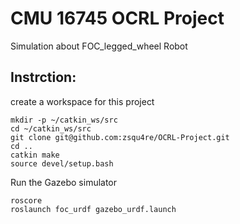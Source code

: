 # CMU 16745 OCRL Project
Simulation about FOC_legged_wheel Robot

## Instrction:
create a workspace for this project
```
mkdir -p ~/catkin_ws/src
cd ~/catkin_ws/src
git clone git@github.com:zsqu4re/OCRL-Project.git
cd ..
catkin make
source devel/setup.bash
```

Run the Gazebo simulator
```
roscore
roslaunch foc_urdf gazebo_urdf.launch
```

